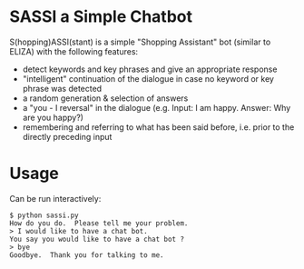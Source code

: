# SASSI a Simple Chatbot
S(hopping)ASSI(stant) is a simple "Shopping Assistant" bot (similar to ELIZA) with the following features:
- detect keywords and key phrases and give an appropriate response
- "intelligent" continuation of the dialogue in case no keyword or key phrase was detected
- a random generation & selection of answers
- a "you - I reversal" in the dialogue (e.g. Input: I am happy. Answer: Why are you happy?)
- remembering and referring to what has been said before, i.e. prior to the directly preceding input

# Usage
Can be run interactively:

```
$ python sassi.py
How do you do.  Please tell me your problem.
> I would like to have a chat bot.
You say you would like to have a chat bot ?
> bye
Goodbye.  Thank you for talking to me.
```
